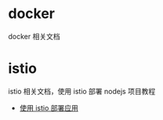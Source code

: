 # docker

docker 相关文档

# istio

istio 相关文档，使用 istio 部署 nodejs 项目教程

- [使用 istio 部署应用](istio/README.md)
